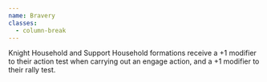 ```yaml
---
name: Bravery
classes:
  - column-break
---
```

Knight Household and Support Household formations receive a +1 modifier to their action test when carrying out an engage action, and a +1 modifier to their rally test.